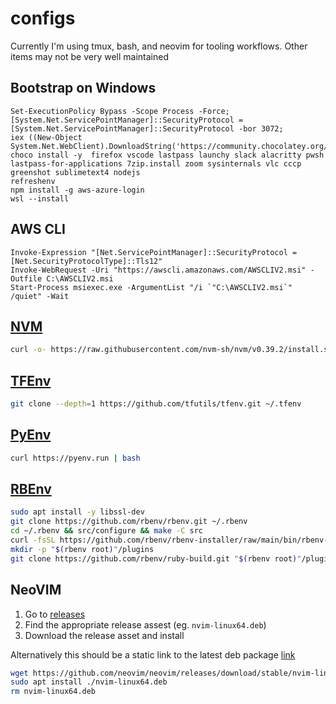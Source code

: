 # configs

Currently I'm using tmux, bash, and neovim for tooling workflows. Other
items may not be very well maintained

## Bootstrap on Windows
```pwsh
Set-ExecutionPolicy Bypass -Scope Process -Force;
[System.Net.ServicePointManager]::SecurityProtocol = [System.Net.ServicePointManager]::SecurityProtocol -bor 3072;
iex ((New-Object System.Net.WebClient).DownloadString('https://community.chocolatey.org/install.ps1'))
choco install -y  firefox vscode lastpass launchy slack alacritty pwsh lastpass-for-applications 7zip.install zoom sysinternals vlc cccp greenshot sublimetext4 nodejs
refreshenv
npm install -g aws-azure-login
wsl --install
```
## AWS CLI
```pwsh
Invoke-Expression "[Net.ServicePointManager]::SecurityProtocol = [Net.SecurityProtocolType]::Tls12"
Invoke-WebRequest -Uri "https://awscli.amazonaws.com/AWSCLIV2.msi" -Outfile C:\AWSCLIV2.msi
Start-Process msiexec.exe -ArgumentList "/i `"C:\AWSCLIV2.msi`" /quiet" -Wait
```

## [NVM](https://github.com/nvm-sh/nvm)
```bash
curl -o- https://raw.githubusercontent.com/nvm-sh/nvm/v0.39.2/install.sh | bash
```
## [TFEnv](https://github.com/tfutils/tfenv)
```bash
git clone --depth=1 https://github.com/tfutils/tfenv.git ~/.tfenv
```
## [PyEnv](https://github.com/pyenv/pyenv)
```bash
curl https://pyenv.run | bash
```
## [RBEnv](https://github.com/rbenv/rbenv)
```bash
sudo apt install -y libssl-dev
git clone https://github.com/rbenv/rbenv.git ~/.rbenv
cd ~/.rbenv && src/configure && make -C src
curl -fsSL https://github.com/rbenv/rbenv-installer/raw/main/bin/rbenv-doctor | bash
mkdir -p "$(rbenv root)"/plugins
git clone https://github.com/rbenv/ruby-build.git "$(rbenv root)"/plugins/ruby-build
```

## NeoVIM
1. Go to
   [releases](https://github.com/neovim/neovim/releases/tag/stable)
1. Find the appropriate release assest (eg. `nvim-linux64.deb`)
1. Download the release asset and install

Alternatively this should be a static link to the latest deb package
[link](https://github.com/neovim/neovim/releases/download/stable/nvim-linux64.deb)
```bash
wget https://github.com/neovim/neovim/releases/download/stable/nvim-linux64.deb
sudo apt install ./nvim-linux64.deb
rm nvim-linux64.deb
```
